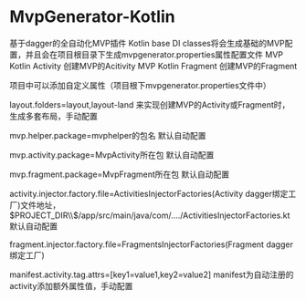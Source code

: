 # MvpGenerator-Kotlin
基于dagger的全自动化MVP插件
Kotlin base DI classes将会生成基础的MVP配置，并且会在项目根目录下生成mvpgenerator.properties属性配置文件
MVP Kotlin Activity 创建MVP的Acitivity
MVP Kotlin Fragment 创建MVP的Fragment

项目中可以添加自定义属性（项目根下mvpgenerator.properties文件中）

layout.folders=layout,layout-land 来实现创建MVP的Activity或Fragment时，生成多套布局，手动配置

mvp.helper.package=mvphelper的包名   默认自动配置

mvp.activity.package=MvpActivity所在包 默认自动配置

mvp.fragment.package=MvpFragment所在包 默认自动配置

activity.injector.factory.file=ActivitiesInjectorFactories(Activity dagger绑定工厂)文件地址，$PROJECT_DIR\\$/app/src/main/java/com/..../ActivitiesInjectorFactories.kt 默认自动配置

fragment.injector.factory.file=FragmentsInjectorFactories(Fragment dagger绑定工厂)

manifest.activity.tag.attrs=[key1=value1,key2=value2] manifest为自动注册的activity添加额外属性值，手动配置